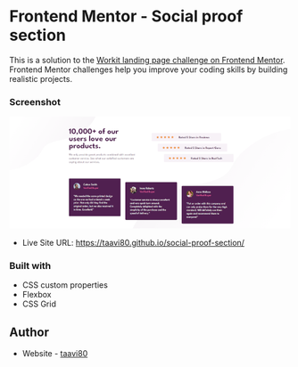  # Frontend Mentor - Social proof section

This is a solution to the [Workit landing page challenge on Frontend Mentor](https://www.frontendmentor.io/challenges/social-proof-section-6e0qTv_bA). Frontend Mentor challenges help you improve your coding skills by building realistic projects. 

### Screenshot

![](images/design/social-proof-section_Desktop.png)

- Live Site URL: https://taavi80.github.io/social-proof-section/

### Built with
- CSS custom properties
- Flexbox
- CSS Grid

## Author
- Website - [taavi80](https://www.frontendmentor.io/profile/taavi80)

